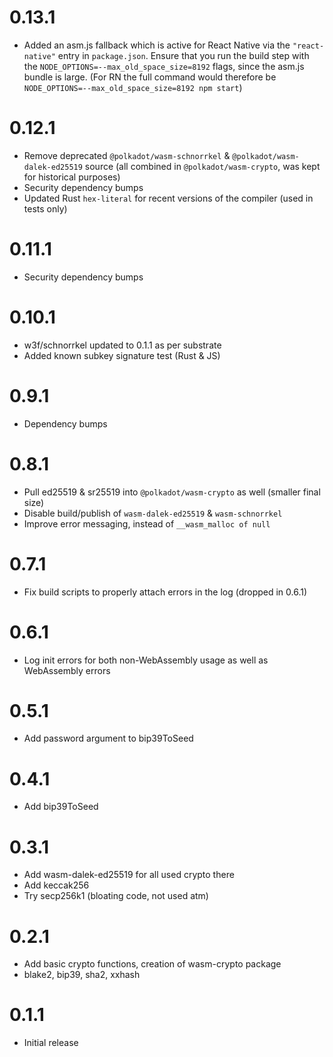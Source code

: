 # 0.13.1

- Added an asm.js fallback which is active for React Native via the `"react-native"` entry in `package.json`. Ensure that you run the build step with the `NODE_OPTIONS=--max_old_space_size=8192` flags, since the asm.js bundle is large. (For RN the full command would therefore be `NODE_OPTIONS=--max_old_space_size=8192 npm start`)

# 0.12.1

- Remove deprecated `@polkadot/wasm-schnorrkel` & `@polkadot/wasm-dalek-ed25519` source (all combined in `@polkadot/wasm-crypto`, was kept for historical purposes)
- Security dependency bumps
- Updated Rust `hex-literal` for recent versions of the compiler (used in tests only)

# 0.11.1

- Security dependency bumps

# 0.10.1

- w3f/schnorrkel updated to 0.1.1 as per substrate
- Added known subkey signature test (Rust & JS)

# 0.9.1

- Dependency bumps

# 0.8.1

- Pull ed25519 & sr25519 into `@polkadot/wasm-crypto` as well (smaller final size)
- Disable build/publish of `wasm-dalek-ed25519` & `wasm-schnorrkel`
- Improve error messaging, instead of `__wasm_malloc of null`

# 0.7.1

- Fix build scripts to properly attach errors in the log (dropped in 0.6.1)

# 0.6.1

- Log init errors for both non-WebAssembly usage as well as WebAssembly errors

# 0.5.1

- Add password argument to bip39ToSeed

# 0.4.1

- Add bip39ToSeed

# 0.3.1

- Add wasm-dalek-ed25519 for all used crypto there
- Add keccak256
- Try secp256k1 (bloating code, not used atm)

# 0.2.1

- Add basic crypto functions, creation of wasm-crypto package
- blake2, bip39, sha2, xxhash

# 0.1.1

- Initial release
